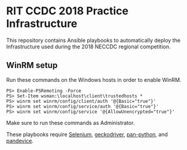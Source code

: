 # RIT CCDC 2018 Practice Infrastructure

This repository contains Ansible playbooks to automatically deploy the Infrastructure
used during the 2018 NECCDC regional competition.

## WinRM setup

Run these commands on the Windows hosts in order to enable WinRM.
```
PS> Enable-PSRemoting -Force
PS> Set-Item wsman:\localhost\client\trustedhosts *
PS> winrm set winrm/config/client/auth '@{Basic="true"}'
PS> winrm set winrm/config/service/auth '@{Basic="true"}'
PS> winrm set winrm/config/service '@{AllowUnencrypted="true"}'
```
Make sure to run these commands as Administrator.

These playbooks require [Selenium](https://pypi.org/project/selenium/), [geckodriver](https://github.com/mozilla/geckodriver/releases), [pan-python](https://pypi.org/project/pan-python/), and [pandevice](https://pypi.org/project/pandevice/).
